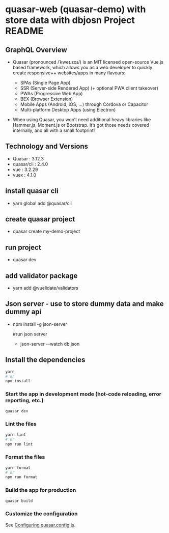 # quasar-web (quasar-demo) with store data with dbjosn Project README

## GraphQL Overview

- Quasar (pronounced /ˈkweɪ.zɑɹ/) is an MIT licensed open-source Vue.js based framework, which allows you as a web developer to quickly create responsive++ websites/apps in many flavours:

  - SPAs (Single Page App)
  - SSR (Server-side Rendered App) (+ optional PWA client takeover)
  - PWAs (Progressive Web App)
  - BEX (Browser Extension)
  - Mobile Apps (Android, iOS, …) through Cordova or Capacitor
  - Multi-platform Desktop Apps (using Electron)

- When using Quasar, you won’t need additional heavy libraries like Hammer.js, Moment.js or Bootstrap. It’s got those needs covered internally, and all with a small footprint!

## Technology and Versions

- Quasar : 3.12.3
- quasar/cli : 2.4.0
- vue : 3.2.29
- vuex : 4.1.0

## install quasar cli

- yarn global add @quasar/cli

## create quasar project

- quasar create my-demo-project

## run project

- quasar dev

## add validator package

- yarn add @vuelidate/validators

## Json server - use to store dummy data and make dummy api

- npm install -g json-server

  #run json server

  - json-server --watch db.json

## Install the dependencies

```bash
yarn
# or
npm install
```

### Start the app in development mode (hot-code reloading, error reporting, etc.)

```bash
quasar dev
```

### Lint the files

```bash
yarn lint
# or
npm run lint
```

### Format the files

```bash
yarn format
# or
npm run format
```

### Build the app for production

```bash
quasar build
```

### Customize the configuration

See [Configuring quasar.config.js](https://v2.quasar.dev/quasar-cli-webpack/quasar-config-js).
